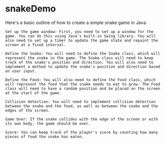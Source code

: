 # snakeDemo


Here's a basic outline of how to create a simple snake game in Java:

    Set up the game window: First, you need to set up a window for the game. You can do this using Java's built-in Swing library. You will also need to set up a timer to update the game state and repaint the screen at a fixed interval.

    Define the Snake: You will need to define the Snake class, which will represent the snake in the game. The Snake class will need to keep track of the snake's position and direction. You will also need to implement a method to update the snake's position and direction based on user input.

    Define the Food: You will also need to define the Food class, which will represent the food that the snake needs to eat to grow. The Food class will need to have a random position and be placed on the screen at the start of the game.

    Collision detection: You will need to implement collision detection between the snake and the food, as well as between the snake and the edges of the screen.

    Game Over: If the snake collides with the edge of the screen or with its own body, the game should be over.

    Score: You can keep track of the player's score by counting how many pieces of food the snake has eaten.
